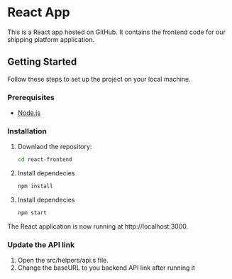 # React App

This is a React app hosted on GitHub. It contains the frontend code for our shipping platform application.

## Getting Started

Follow these steps to set up the project on your local machine.

### Prerequisites

- [Node.js](https://nodejs.org/en/download/)

### Installation

1. Downlaod the repository:

   ```bash
   cd react-frontend
   ```
2. Install dependecies

     ```bash
     npm install
     ```
3. Install dependecies

     ```bash
     npm start
     ```
The React application is now running at http://localhost:3000.

### Update the API link

1. Open the src/helpers/api.s file.
2. Change the baseURL to you backend API link after running it
